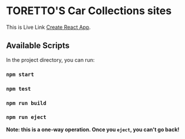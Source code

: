 # TORETTO'S Car Collections sites

This is Live Link [Create React App](https://github.com/facebook/create-react-app).

## Available Scripts

In the project directory, you can run:

### `npm start`



### `npm test`



### `npm run build`



### `npm run eject`

**Note: this is a one-way operation. Once you `eject`, you can't go back!**

